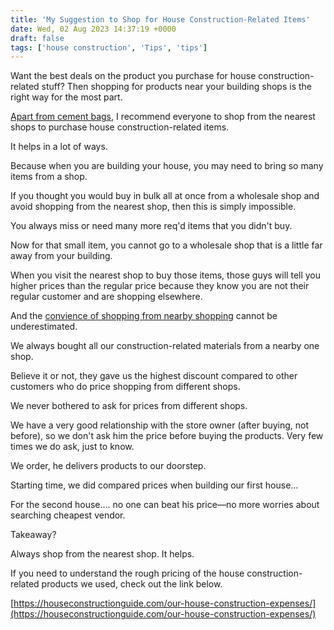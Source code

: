 ```yaml
---
title: 'My Suggestion to Shop for House Construction-Related Items'
date: Wed, 02 Aug 2023 14:37:19 +0000
draft: false
tags: ['house construction', 'Tips', 'tips']
---
```


Want the best deals on the product you purchase for house construction-related stuff? Then shopping for products near your building shops is the right way for the most part.

[Apart from cement bags](https://houseconstructionguide.com/cement-pricing-secrets/), I recommend everyone to shop from the nearest shops to purchase house construction-related items.

It helps in a lot of ways.

Because when you are building your house, you may need to bring so many items from a shop.

If you thought you would buy in bulk all at once from a wholesale shop and avoid shopping from the nearest shop, then this is simply impossible.

You always miss or need many more req'd items that you didn't buy.

Now for that small item, you cannot go to a wholesale shop that is a little far away from your building.

When you visit the nearest shop to buy those items, those guys will tell you higher prices than the regular price because they know you are not their regular customer and are shopping elsewhere.

And the [convience of shopping from nearby shopping](https://houseconstructionguide.com/why-you-should-shop-nearby-offline-shops/) cannot be underestimated.

We always bought all our construction-related materials from a nearby one shop.

Believe it or not, they gave us the highest discount compared to other customers who do price shopping from different shops.

We never bothered to ask for prices from different shops.

We have a very good relationship with the store owner (after buying, not before), so we don't ask him the price before buying the products. Very few times we do ask, just to know.

We order, he delivers products to our doorstep.

Starting time, we did compared prices when building our first house…

For the second house…. no one can beat his price—no more worries about searching cheapest vendor.

Takeaway?

Always shop from the nearest shop. It helps.

If you need to understand the rough pricing of the house construction-related products we used, check out the link below.

[https://houseconstructionguide.com/our-house-construction-expenses/](https://houseconstructionguide.com/our-house-construction-expenses/)